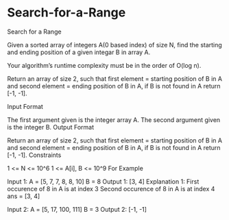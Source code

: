 # Search-for-a-Range
Search for a Range


Given a sorted array of integers A(0 based index) of size N, find the starting and ending position of a given integar B in array A.

Your algorithm’s runtime complexity must be in the order of O(log n).

Return an array of size 2, such that first element = starting position of B in A and second element = ending position of B in A, if B is not found in A return [-1, -1].



Input Format

The first argument given is the integer array A.
The second argument given is the integer B.
Output Format

 Return an array of size 2, such that first element = starting position of B in A and second element = ending position of B in A, if B is not found in A return [-1, -1].
Constraints

1 <= N <= 10^6
1 <= A[i], B <= 10^9
For Example

Input 1:
    A = [5, 7, 7, 8, 8, 10]
    B = 8
Output 1:
    [3, 4]
Explanation 1:
    First occurence of 8 in A is at index 3
    Second occurence of 8 in A is at index 4
    ans = [3, 4]

Input 2:
    A = [5, 17, 100, 111]
    B = 3
Output 2:
    [-1, -1]

